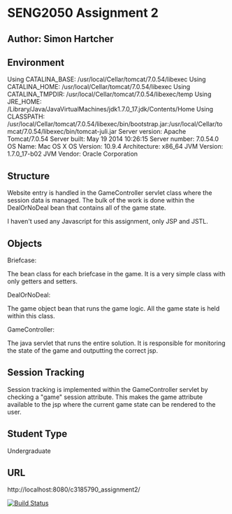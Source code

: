 SENG2050 Assignment 2
=====================

Author: Simon Hartcher
----------------------

Environment
-----------

Using CATALINA_BASE:   /usr/local/Cellar/tomcat/7.0.54/libexec
Using CATALINA_HOME:   /usr/local/Cellar/tomcat/7.0.54/libexec
Using CATALINA_TMPDIR: /usr/local/Cellar/tomcat/7.0.54/libexec/temp
Using JRE_HOME:        /Library/Java/JavaVirtualMachines/jdk1.7.0_17.jdk/Contents/Home
Using CLASSPATH:       /usr/local/Cellar/tomcat/7.0.54/libexec/bin/bootstrap.jar:/usr/local/Cellar/tomcat/7.0.54/libexec/bin/tomcat-juli.jar
Server version: Apache Tomcat/7.0.54
Server built:   May 19 2014 10:26:15
Server number:  7.0.54.0
OS Name:        Mac OS X
OS Version:     10.9.4
Architecture:   x86_64
JVM Version:    1.7.0_17-b02
JVM Vendor:     Oracle Corporation

Structure
---------

Website entry is handled in the GameController servlet class where the session data is managed. The bulk of the work is done within the DealOrNoDeal bean that contains all of the game state.

I haven't used any Javascript for this assignment, only JSP and JSTL.

Objects
-------

Briefcase:

The bean class for each briefcase in the game. It is a very simple class with only getters and setters.

DealOrNoDeal:

The game object bean that runs the game logic. All the game state is held within this class.

GameController:

The java servlet that runs the entire solution. It is responsible for monitoring the state of the game and outputting the correct jsp. 

Session Tracking
----------------

Session tracking is implemented within the GameController servlet by checking a "game" session attribute. This makes the game attribute available to the jsp where the current game state can be rendered to the user.

Student Type
------------

Undergraduate

URL
---

http://localhost:8080/c3185790_assignment2/

[![Build Status](https://travis-ci.org/deevus/seng2050-assign2.svg)](https://travis-ci.org/deevus/seng2050-assign2)